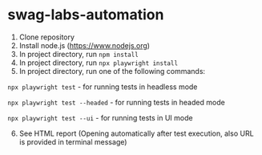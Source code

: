 # swag-labs-automation

1. Clone repository
2. Install node.js (https://www.nodejs.org)
3. In project directory, run `npm install`
4. In project directory, run `npx playwright install`
5. In project directory, run one of the following commands:


`npx playwright test` - for running tests in headless mode

`npx playwright test --headed` - for running tests in headed mode

`npx playwright test --ui` - for running tests in UI mode

6. See HTML report (Opening automatically after test execution, also URL is provided in terminal message)





